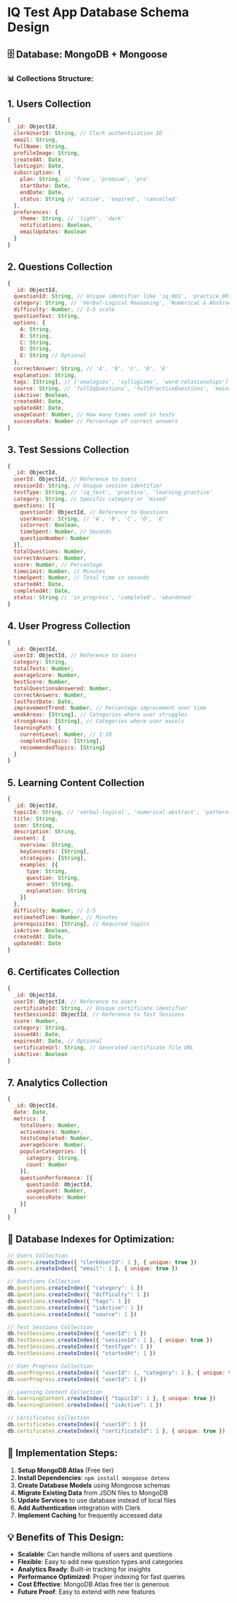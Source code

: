 # IQ Test App Database Schema Design

## 🗄️ Database: MongoDB + Mongoose

### 📊 Collections Structure:

## 1. **Users Collection**
```javascript
{
  _id: ObjectId,
  clerkUserId: String, // Clerk authentication ID
  email: String,
  fullName: String,
  profileImage: String,
  createdAt: Date,
  lastLogin: Date,
  subscription: {
    plan: String, // 'free', 'premium', 'pro'
    startDate: Date,
    endDate: Date,
    status: String // 'active', 'expired', 'cancelled'
  },
  preferences: {
    theme: String, // 'light', 'dark'
    notifications: Boolean,
    emailUpdates: Boolean
  }
}
```

## 2. **Questions Collection**
```javascript
{
  _id: ObjectId,
  questionId: String, // Unique identifier like 'iq_001', 'practice_001'
  category: String, // 'Verbal-Logical Reasoning', 'Numerical & Abstract Reasoning', 'Pattern Recognition'
  difficulty: Number, // 1-5 scale
  questionText: String,
  options: {
    A: String,
    B: String,
    C: String,
    D: String,
    E: String // Optional
  },
  correctAnswer: String, // 'A', 'B', 'C', 'D', 'E'
  explanation: String,
  tags: [String], // ['analogies', 'syllogisms', 'word-relationships']
  source: String, // 'fullIqQuestions', 'fullPracticeQuestions', 'mainIqQuestions', 'mainPracticeQuestions'
  isActive: Boolean,
  createdAt: Date,
  updatedAt: Date,
  usageCount: Number, // How many times used in tests
  successRate: Number // Percentage of correct answers
}
```

## 3. **Test Sessions Collection**
```javascript
{
  _id: ObjectId,
  userId: ObjectId, // Reference to Users
  sessionId: String, // Unique session identifier
  testType: String, // 'iq_test', 'practice', 'learning_practice'
  category: String, // Specific category or 'mixed'
  questions: [{
    questionId: ObjectId, // Reference to Questions
    userAnswer: String, // 'A', 'B', 'C', 'D', 'E'
    isCorrect: Boolean,
    timeSpent: Number, // Seconds
    questionNumber: Number
  }],
  totalQuestions: Number,
  correctAnswers: Number,
  score: Number, // Percentage
  timeLimit: Number, // Minutes
  timeSpent: Number, // Total time in seconds
  startedAt: Date,
  completedAt: Date,
  status: String // 'in_progress', 'completed', 'abandoned'
}
```

## 4. **User Progress Collection**
```javascript
{
  _id: ObjectId,
  userId: ObjectId, // Reference to Users
  category: String,
  totalTests: Number,
  averageScore: Number,
  bestScore: Number,
  totalQuestionsAnswered: Number,
  correctAnswers: Number,
  lastTestDate: Date,
  improvementTrend: Number, // Percentage improvement over time
  weakAreas: [String], // Categories where user struggles
  strongAreas: [String], // Categories where user excels
  learningPath: {
    currentLevel: Number, // 1-10
    completedTopics: [String],
    recommendedTopics: [String]
  }
}
```

## 5. **Learning Content Collection**
```javascript
{
  _id: ObjectId,
  topicId: String, // 'verbal-logical', 'numerical-abstract', 'pattern-recognition'
  title: String,
  icon: String,
  description: String,
  content: {
    overview: String,
    keyConcepts: [String],
    strategies: [String],
    examples: [{
      type: String,
      question: String,
      answer: String,
      explanation: String
    }]
  },
  difficulty: Number, // 1-5
  estimatedTime: Number, // Minutes
  prerequisites: [String], // Required topics
  isActive: Boolean,
  createdAt: Date,
  updatedAt: Date
}
```

## 6. **Certificates Collection**
```javascript
{
  _id: ObjectId,
  userId: ObjectId, // Reference to Users
  certificateId: String, // Unique certificate identifier
  testSessionId: ObjectId, // Reference to Test Sessions
  score: Number,
  category: String,
  issuedAt: Date,
  expiresAt: Date, // Optional
  certificateUrl: String, // Generated certificate file URL
  isActive: Boolean
}
```

## 7. **Analytics Collection**
```javascript
{
  _id: ObjectId,
  date: Date,
  metrics: {
    totalUsers: Number,
    activeUsers: Number,
    testsCompleted: Number,
    averageScore: Number,
    popularCategories: [{
      category: String,
      count: Number
    }],
    questionPerformance: [{
      questionId: ObjectId,
      usageCount: Number,
      successRate: Number
    }]
  }
}
```

## 🔧 **Database Indexes for Optimization:**

```javascript
// Users Collection
db.users.createIndex({ "clerkUserId": 1 }, { unique: true })
db.users.createIndex({ "email": 1 }, { unique: true })

// Questions Collection
db.questions.createIndex({ "category": 1 })
db.questions.createIndex({ "difficulty": 1 })
db.questions.createIndex({ "tags": 1 })
db.questions.createIndex({ "isActive": 1 })
db.questions.createIndex({ "source": 1 })

// Test Sessions Collection
db.testSessions.createIndex({ "userId": 1 })
db.testSessions.createIndex({ "sessionId": 1 }, { unique: true })
db.testSessions.createIndex({ "testType": 1 })
db.testSessions.createIndex({ "startedAt": 1 })

// User Progress Collection
db.userProgress.createIndex({ "userId": 1, "category": 1 }, { unique: true })
db.userProgress.createIndex({ "userId": 1 })

// Learning Content Collection
db.learningContent.createIndex({ "topicId": 1 }, { unique: true })
db.learningContent.createIndex({ "isActive": 1 })

// Certificates Collection
db.certificates.createIndex({ "userId": 1 })
db.certificates.createIndex({ "certificateId": 1 }, { unique: true })
```

## 🚀 **Implementation Steps:**

1. **Setup MongoDB Atlas** (Free tier)
2. **Install Dependencies**: `npm install mongoose dotenv`
3. **Create Database Models** using Mongoose schemas
4. **Migrate Existing Data** from JSON files to MongoDB
5. **Update Services** to use database instead of local files
6. **Add Authentication** integration with Clerk
7. **Implement Caching** for frequently accessed data

## 💡 **Benefits of This Design:**

- **Scalable**: Can handle millions of users and questions
- **Flexible**: Easy to add new question types and categories
- **Analytics Ready**: Built-in tracking for insights
- **Performance Optimized**: Proper indexing for fast queries
- **Cost Effective**: MongoDB Atlas free tier is generous
- **Future Proof**: Easy to extend with new features

